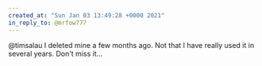 ```yaml
---
created_at: "Sun Jan 03 13:49:28 +0000 2021"
in_reply_to: @mrfow777
---
```


@timsalau I deleted mine a few months ago. Not that I have really used it in several years. Don't miss it...